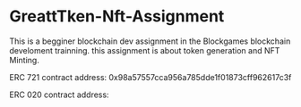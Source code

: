 # GreattTken-Nft-Assignment
This is a begginer blockchain dev assignment in the Blockgames blockchain develoment trainning. this assignment is about token generation and NFT Minting.


ERC 721 contract address: 0x98a57557cca956a785dde1f01873cff962617c3f

ERC 020 contract address: 
